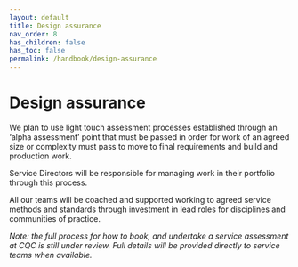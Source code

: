 ```yaml
---
layout: default
title: Design assurance
nav_order: 8
has_children: false
has_toc: false
permalink: /handbook/design-assurance
---
```


# Design assurance

We plan to use light touch assessment processes established through an ‘alpha assessment’ point that must be passed in order for work of an agreed size or complexity must pass to move to final requirements and build and production work.

Service Directors will be responsible for managing work in their portfolio through this process. 

All our teams will be coached and supported working to agreed service methods and standards through investment in lead roles for disciplines and communities of practice.

_Note: the full process for how to book, and undertake a service assessment at CQC is still under review. Full details will be provided directly to service teams when available._
